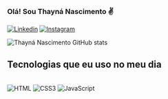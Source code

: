 ### Olá! Sou Thayná Nascimento ✌️

[![Linkedin](https://img.shields.io/badge/LinkedIn-0077B5?style=for-the-badge&logo=linkedin&logoColor=white)](https://www.linkedin.com/in/thayn%C3%A1-nascimento-298b09161)
[![Instagram](https://img.shields.io/badge/Instagram-E4405F?style=for-the-badge&logo=instagram&logoColor=white)](https://www.instagram.com/thaynaemanuelle97/)

![Thayná Nascimento GitHub stats](https://github-readme-stats.vercel.app/api?username=thaynasistema97&show_icons=true&theme=radical)


## Tecnologias que eu uso no meu dia

<div style="display: inline-block"><br/>
<img algin="center" alt="HTML" src="https://img.shields.io/badge/HTML5-E34F26?style=for-the-badge&logo=html5&logoColor=white"/>
<img algin="center" alt="CSS3" src="https://img.shields.io/badge/CSS3-1572B6?style=for-the-badge&logo=css3&logoColor=white"/>
<img algin="center" alt="JavaScript" src="https://img.shields.io/badge/JavaScript-323330?style=for-the-badge&logo=javascript&logoColor=F7DF1E"/>
</div>
